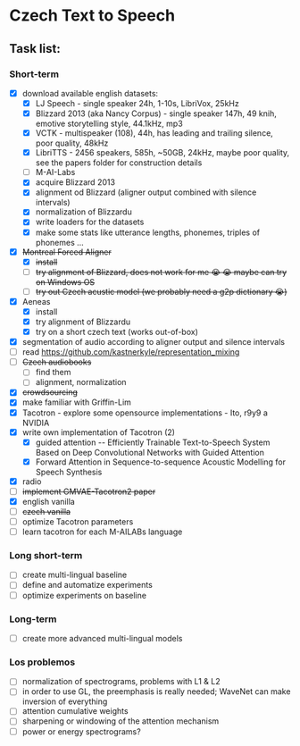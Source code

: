 # Czech Text to Speech


## Task list:

### Short-term

- [x] download available english datasets:
  - [x] LJ Speech - single speaker 24h, 1-10s, LibriVox, 25kHz
  - [x] Blizzard 2013 (aka Nancy Corpus) - single speaker 147h, 49 knih, emotive storytelling style, 44.1kHz, mp3
  - [x] VCTK - multispeaker (108), 44h, has leading and trailing silence, poor quality, 48kHz
  - [x] LibriTTS - 2456 speakers, 585h, ~50GB, 24kHz, maybe poor quality, see the papers folder for construction details
  - [ ] M-AI-Labs
  - [x] acquire Blizzard 2013
  - [x] alignment od Blizzard (aligner output combined with silence intervals)
  - [x] normalization of Blizzardu
  - [x] write loaders for the datasets
  - [x] make some stats like utterance lengths, phonemes, triples of phonemes ...
- [x] ~~Montreal Forced Aligner~~
  - [x] ~~install~~
  - [ ] ~~try alignment of Blizzard, does not work for me :sob: :sob: maybe can try on Windows OS~~
  - [ ] ~~try out Czech acustic model (we probably need a g2p dictionary :sob:)~~
- [x] Aeneas
  - [x] install
  - [x] try alignment of Blizzardu
  - [x] try on a short czech text (works out-of-box)
- [x] segmentation of audio according to aligner output and silence intervals
- [ ] read https://github.com/kastnerkyle/representation_mixing
- [ ] ~~Czech audiobooks~~
    - [ ] find them
    - [ ] alignment, normalization 
- [x] ~~crowdsourcing~~
- [x] make familiar with Griffin-Lim
- [x] Tacotron - explore some opensource implementations - Ito, r9y9 a NVIDIA
- [x] write own implementation of Tacotron (2)
    - [x] guided attention -- Efficiently Trainable Text-to-Speech System Based on Deep Convolutional Networks with Guided Attention
    - [x] Forward Attention in Sequence-to-sequence Acoustic Modelling for Speech Synthesis
- [x] radio
- [ ] ~~implement GMVAE-Tacotron2 paper~~
- [x] english vanilla
- [ ] ~~czech vanilla~~
- [ ] optimize Tacotron parameters
- [ ] learn tacotron for each M-AILABs language

### Long short-term

- [ ] create multi-lingual baseline
- [ ] define and automatize experiments
- [ ] optimize experiments on baseline

### Long-term

- [ ] create more advanced multi-lingual models

### Los problemos
- [ ] normalization of spectrograms, problems with L1 & L2
- [ ] in order to use GL, the preemphasis is really needed; WaveNet can make inversion of everything
- [ ] attention cumulative weights
- [ ] sharpening or windowing of the attention mechanism
- [ ] power or energy spectrograms?